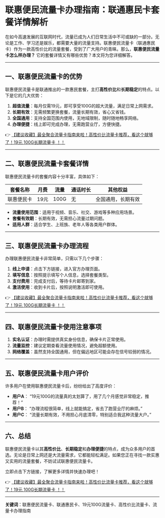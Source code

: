 # 联惠便民流量卡办理指南：联通惠民卡套餐详情解析

在如今高速发展的互联网时代，流量已成为人们日常生活中不可或缺的一部分。无论是工作、学习还是娱乐，都需要大量的流量支持。联惠便民流量卡（联通惠民卡）作为一款高性价比的流量套餐，受到了广大用户的青睐。那么，**联惠便民流量卡怎么样办理？** 它的套餐详情又有哪些优势？本文将为您详细解答。

---

## 一、联惠便民流量卡的优势

联惠便民流量卡是联通推出的一款惠民套餐，主打**高性价比**和**长期稳定**的特点。以下是它的几大优势：

1. **超值流量**：每月仅需19元，即可享受100G的超大流量，满足日常上网需求。
2. **长期有效**：无需频繁更换套餐，流量长期有效，省心又省钱。
3. **全国通用**：支持全国范围内使用，无地域限制，随时随地畅享网络。
4. **办理便捷**：线上即可完成办理，无需跑营业厅，方便快捷。

👉 [【建议收藏】最全聚合流量卡指南来啦！高性价比流量卡推荐，看这个就够了！19元 100G长期流量卡 ！！](https://bit.ly/Liuliangka)

---

## 二、联惠便民流量卡套餐详情

联惠便民流量卡的套餐内容十分丰富，具体如下：

| 套餐名称 | 月费 | 流量 | 通话时长 | 其他权益 |
| -------- | ---- | ---- | -------- | -------- |
| 联惠便民卡 | 19元 | 100G | 无 | 全国通用，长期有效 |

- **流量使用范围**：适用于视频、音乐、社交、游戏等多种应用场景。
- **套餐有效期**：长期有效，无需担心流量过期问题。
- **适用人群**：适合学生、上班族、老年人等各类用户群体。

---

## 三、联惠便民流量卡办理流程

办理联惠便民流量卡非常简单，只需以下几个步骤：

1. **线上申请**：点击下方链接，进入官方办理页面。
2. **填写信息**：按照提示填写个人信息，选择套餐类型。
3. **支付费用**：完成支付后，等待卡片邮寄到家。
4. **激活使用**：收到卡片后，按照说明激活即可使用。

👉 [【建议收藏】最全聚合流量卡指南来啦！高性价比流量卡推荐，看这个就够了！19元 100G长期流量卡 ！！](https://bit.ly/Liuliangka)

---

## 四、联惠便民流量卡使用注意事项

1. **实名认证**：办理时需提供真实身份信息，确保卡片正常使用。
2. **流量监控**：建议定期查看流量使用情况，避免超额使用。
3. **网络覆盖**：虽然支持全国通用，但在偏远地区可能会存在信号较弱的情况。

---

## 五、联惠便民流量卡用户评价

许多用户在使用联惠便民流量卡后，纷纷给出了高度评价：

- **用户A**： “19元100G的流量真的太划算了，用了几个月感觉非常稳定，推荐！”
- **用户B**： “办理流程很简单，线上就能搞定，省去了跑营业厅的麻烦。”
- **用户C**： “流量长期有效，不用担心月底清零，特别适合我这种流量大户。”

---

## 六、总结

联惠便民流量卡以其**高性价比**、**长期稳定**和**办理便捷**的特点，成为众多用户的首选。无论是日常上网还是大流量需求，它都能轻松满足。如果您正在寻找一款实惠又实用的流量套餐，不妨试试联惠便民流量卡。

立即点击下方链接，了解更多详情并快速办理吧！

👉 [【建议收藏】最全聚合流量卡指南来啦！高性价比流量卡推荐，看这个就够了！19元 100G长期流量卡 ！！](https://bit.ly/Liuliangka)

---

**关键词**：联惠便民流量卡、联通惠民卡、19元100G流量卡、高性价比流量卡、流量卡办理指南